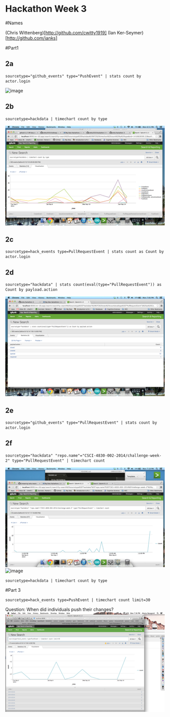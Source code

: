 Hackathon Week 3
================

#Names

(Chris Wittenberg)[http://github.com/cwitty1919] (Ian Ker-Seymer)[http://github.com/ianks] 

#Part1


## 2a

```
sourcetype="github_events" type="PushEvent" | stats count by actor.login
```

![image](https://www.dropbox.com/s/pkg1m4e5x0djhes/Screenshot%202014-09-15%2019.09.32.png?dl=1)


## 2b
 
 ```
 sourcetype=hackdata | timechart count by type
 ```
 ![image](2b.png?raw=true)



## 2c

```
sourcetype=hack_events type=PullRequestEvent | stats count as Count by actor.login
```
## 2d
 
 ```
sourcetype="hackdata" | stats count(eval(type="PullRequestEvent")) as Count by payload.action
 ```
 ![image](2d.png?raw=true)

## 2e

```
sourcetype="github_events" type="PullRequestEvent" | stats count by actor.login
```
## 2f
 
 ```
sourcetype="hackdata" "repo.name"="CSCI-4830-002-2014/challenge-week-2" type="PullRequestEvent" | timechart count
 ```
 ![image](2f.png?raw=true)
![image](https://www.dropbox.com/s/fc9skwzrcg9lv9k/Screenshot%202014-09-15%2018.49.40.png?dl=1)

```
sourcetype=hackdata | timechart count by type
```

#Part 3
```
sourcetype=hack_events type=PushEvent | timechart count limit=30
```
Question: When did individuals push their changes?
![image](part3_1.png?raw=true)